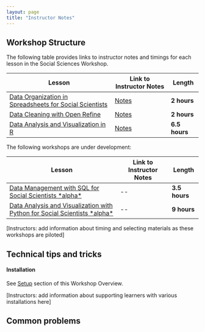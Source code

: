 ```yaml
---
layout: page
title: "Instructor Notes"
---
```


## Workshop Structure

The following table provides links to instructor notes and timings for each lesson in the Social Sciences Workshop.

| Lesson  | Link to Instructor Notes | Length  | 
|---|---|---|
| [Data Organization in Spreadsheets for Social Scientists](https://datacarpentry.org/spreadsheets-socialsci/) | [Notes](https://datacarpentry.org/spreadsheets-socialsci/guide/)   | **2 hours** | 
| [Data Cleaning with Open Refine](https://datacarpentry.org/openrefine-socialsci/)| [Notes](https://datacarpentry.org/openrefine-socialsci/guide/)  | **2 hours** |
| [Data Analysis and Visualization in R](https://datacarpentry.org/r-socialsci/)| [Notes](https://datacarpentry.org/r-socialsci/guide/index.html)  | **6.5 hours** |

The following workshops are under development:

| Lesson  | Link to Instructor Notes | Length  | 
|---|---|---|
| [Data Management with SQL for Social Scientists \*alpha\*](https://datacarpentry.org/sql-socialsci/)| --  | **3.5 hours** |
| [Data Analysis and Visualization with Python for Social Scientists \*alpha\*](https://datacarpentry.org/python-socialsci/)| --  | **9 hours** |

[Instructors: add information about timing and selecting materials as these workshops are piloted]

## Technical tips and tricks

#### Installation

See [Setup](setup.html) section of this Workshop Overview.

[Instructors: add information about supporting learners with various installations here]

## Common problems

